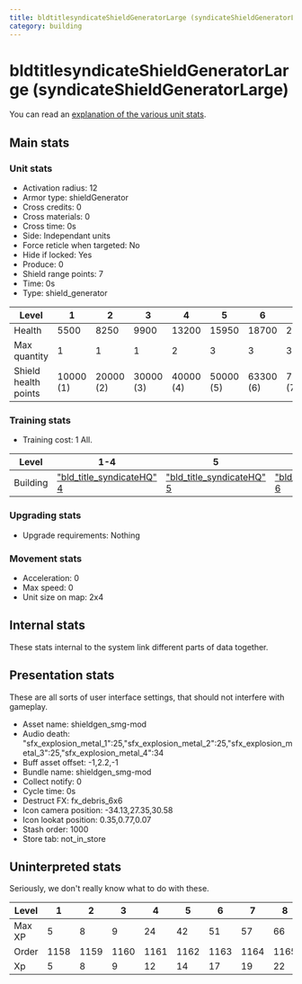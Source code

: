 ```yaml
---
title: bldtitlesyndicateShieldGeneratorLarge (syndicateShieldGeneratorLarge)
category: building
---
```


# bldtitlesyndicateShieldGeneratorLarge (syndicateShieldGeneratorLarge)

You can read an [explanation  of the various unit stats](unitexplained.md).

## Main stats

### Unit stats

  * Activation radius: 12
  * Armor type: shieldGenerator
  * Cross credits: 0
  * Cross materials: 0
  * Cross time: 0s
  * Side: Independant units
  * Force reticle when targeted: No
  * Hide if locked: Yes
  * Produce: 0
  * Shield range points: 7
  * Time: 0s
  * Type: shield_generator

|Level               |1        |2        |3        |4        |5        |6        |7        |8        |9        |10         |
|--------------------|---------|---------|---------|---------|---------|---------|---------|---------|---------|-----------|
|Health              |5500     |8250     |9900     |13200    |15950    |18700    |21450    |24200    |26950    |29700      |
|Max quantity        |1        |1        |1        |2        |3        |3        |3        |3        |3        |3          |
|Shield health points|10000 (1)|20000 (2)|30000 (3)|40000 (4)|50000 (5)|63300 (6)|73600 (7)|83900 (8)|94500 (9)|100000 (10)|


### Training stats

  * Training cost: 1 All.

|Level   |1-4                                          |5                                            |6                                            |7                                            |8                                            |9                                            |10                                            |
|--------|---------------------------------------------|---------------------------------------------|---------------------------------------------|---------------------------------------------|---------------------------------------------|---------------------------------------------|----------------------------------------------|
|Building|["bld_title_syndicateHQ" 4](syndicateHQ.html)|["bld_title_syndicateHQ" 5](syndicateHQ.html)|["bld_title_syndicateHQ" 6](syndicateHQ.html)|["bld_title_syndicateHQ" 7](syndicateHQ.html)|["bld_title_syndicateHQ" 8](syndicateHQ.html)|["bld_title_syndicateHQ" 9](syndicateHQ.html)|["bld_title_syndicateHQ" 10](syndicateHQ.html)|


### Upgrading stats

  * Upgrade requirements: Nothing

### Movement stats

  * Acceleration: 0
  * Max speed: 0
  * Unit size on map: 2x4

## Internal stats

These stats internal to the system link different parts of data together.


## Presentation stats

These are all sorts of user interface settings, that should not interfere with gameplay.

  * Asset name: shieldgen_smg-mod
  * Audio death: "sfx_explosion_metal_1":25,"sfx_explosion_metal_2":25,"sfx_explosion_metal_3":25,"sfx_explosion_metal_4":34
  * Buff asset offset: -1,2.2,-1
  * Bundle name: shieldgen_smg-mod
  * Collect notify: 0
  * Cycle time: 0s
  * Destruct FX: fx_debris_6x6
  * Icon camera position: -34.13,27.35,30.58
  * Icon lookat position: 0.35,0.77,0.07
  * Stash order: 1000
  * Store tab: not_in_store

## Uninterpreted stats

Seriously, we don't really know what to do with these.

|Level |1   |2   |3   |4   |5   |6   |7   |8   |9   |10  |
|------|----|----|----|----|----|----|----|----|----|----|
|Max XP|5   |8   |9   |24  |42  |51  |57  |66  |72  |81  |
|Order |1158|1159|1160|1161|1162|1163|1164|1165|1166|1167|
|Xp    |5   |8   |9   |12  |14  |17  |19  |22  |24  |27  |


